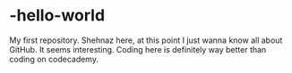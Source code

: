 # -hello-world
My first repository.
Shehnaz here, at this point I just wanna know all about GitHub. It seems interesting.
Coding here is definitely way better than coding on codecademy.
